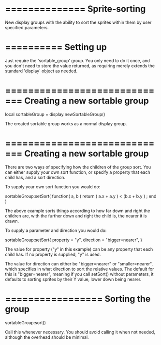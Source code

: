 ==============
Sprite-sorting
==============

New display groups with the ability to sort the sprites within them by user specified parameters.

==========
Setting up
==========

Just require the 'sortable_group' group.
You only need to do it once, and you don't need to store the value returned, as requiring merely extends the standard 'display' object as needed.

=============================
Creating a new sortable group
=============================

local sortableGroup = display.newSortableGroup()

The created sortable group works as a normal display group.

=============================
Creating a new sortable group
=============================

There are two ways of specifying how the children of the group sort.
You can either supply your own sort function, or specify a property that each child has, and a sort direction.

To supply your own sort function you would do:

sortableGroup:setSort( function( a, b ) return ( a.x + a.y ) < (b.x + b.y ) ; end )

The above example sorts things according to how far down and right the children are, with the further down and right the child is, the nearer it is drawn.

To supply a parameter and direction you would do:

sortableGroup:setSort{
   property = "y",
   direction = "bigger=nearer",
}

The value for property ("y" in this example) can be any property that each child has.
If no property is supplied, "y" is used.

The value for direction can either be "bigger=nearer" or "smaller=nearer", which specifies in what direction to sort the relative values.
The default for this is "bigger=nearer", meaning if you call setSort() without parameters, it defaults to sorting sprites by their Y value, lower down being nearer.

=================
Sorting the group
=================

sortableGroup:sort()

Call this whenever necessary.
You should avoid calling it when not needed, although the overhead should be minimal.

